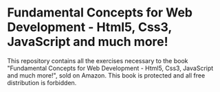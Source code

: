 # Fundamental Concepts for Web Development - Html5, Css3, JavaScript and much more!
 This repository contains all the exercises necessary to the book "Fundamental Concepts for Web Development - Html5, Css3, JavaScript and much more!", sold on Amazon. This book is protected and all free distribution is forbidden. 

